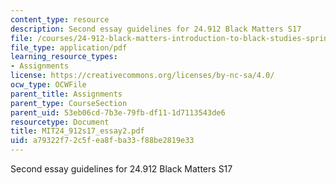 ```yaml
---
content_type: resource
description: Second essay guidelines for 24.912 Black Matters S17
file: /courses/24-912-black-matters-introduction-to-black-studies-spring-2017/a79322f72c5fea8fba33f88be2819e33_MIT24_912s17_essay2.pdf
file_type: application/pdf
learning_resource_types:
- Assignments
license: https://creativecommons.org/licenses/by-nc-sa/4.0/
ocw_type: OCWFile
parent_title: Assignments
parent_type: CourseSection
parent_uid: 53eb06cd-7b3e-79fb-df11-1d7113543de6
resourcetype: Document
title: MIT24_912s17_essay2.pdf
uid: a79322f7-2c5f-ea8f-ba33-f88be2819e33
---
```

Second essay guidelines for 24.912 Black Matters S17